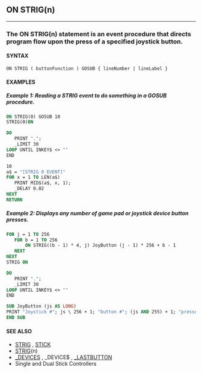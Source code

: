 ## ON STRIG(n)
---

### The ON STRIG(n) statement is an event procedure that directs program flow upon the press of a specified joystick button.

#### SYNTAX

`ON STRIG ( buttonFunction ) GOSUB { lineNumber | lineLabel }`

#### EXAMPLES
##### Example 1: Reading a STRIG event to do something in a GOSUB procedure.
```vb
ON STRIG(0) GOSUB 10
STRIG(0)ON

DO
   PRINT ".";
   _LIMIT 30
LOOP UNTIL INKEY$ <> ""
END

10
a$ = "[STRIG 0 EVENT]"
FOR x = 1 TO LEN(a$)
   PRINT MID$(a$, x, 1);
   _DELAY 0.02
NEXT
RETURN
```
  
##### Example 2: Displays any number of game pad or joystick device button presses.
```vb
FOR j = 1 TO 256
   FOR b = 1 TO 256
       ON STRIG((b - 1) * 4, j) JoyButton (j - 1) * 256 + b - 1
   NEXT
NEXT
STRIG ON

DO
   PRINT ".";
   _LIMIT 30
LOOP UNTIL INKEY$ <> ""
END

SUB JoyButton (js AS LONG)
PRINT "Joystick #"; js \ 256 + 1; "button #"; (js AND 255) + 1; "pressed!"
END SUB
```
  


#### SEE ALSO
* [STRIG](./STRIG.md) , [STICK](./STICK.md)
* [STRIG](./STRIG.md)(n)
* [_DEVICES](./_DEVICES.md) , _DEVICE$ , [_LASTBUTTON](./_LASTBUTTON.md)
* Single and Dual Stick Controllers
